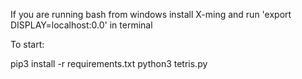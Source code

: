 If you are running bash from windows install X-ming and run 'export DISPLAY=localhost:0.0' in terminal

To start:

pip3 install -r requirements.txt
python3 tetris.py
